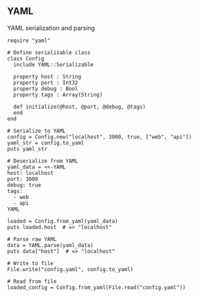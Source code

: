 <!-- METADATA
{
  "title": "Crystal YAML",
  "tags": [
    "crystal",
    "yaml",
    "serialization"
  ],
  "language": "crystal"
}
-->

## YAML
YAML serialization and parsing
```crystal
require "yaml"

# Define serializable class
class Config
  include YAML::Serializable

  property host : String
  property port : Int32
  property debug : Bool
  property tags : Array(String)

  def initialize(@host, @port, @debug, @tags)
  end
end

# Serialize to YAML
config = Config.new("localhost", 3000, true, ["web", "api"])
yaml_str = config.to_yaml
puts yaml_str

# Deserialize from YAML
yaml_data = <<-YAML
host: localhost
port: 3000
debug: true
tags:
  - web
  - api
YAML

loaded = Config.from_yaml(yaml_data)
puts loaded.host  # => "localhost"

# Parse raw YAML
data = YAML.parse(yaml_data)
puts data["host"]  # => "localhost"

# Write to file
File.write("config.yaml", config.to_yaml)

# Read from file
loaded_config = Config.from_yaml(File.read("config.yaml"))
```
